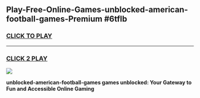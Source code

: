 
## Play-Free-Online-Games-unblocked-american-football-games-Premium #6tflb
<h3>
<a href="https://premium.freeplayer.one?title=unblocked-american-football-games&ref=8M">CLICK TO PLAY</a></h3>
<hr>

<h3>
<a href="https://premium.freeplayer.one?title=unblocked-american-football-games&ref=8M">CLICK 2 PLAY</a>
  
</h3>

<a href="https://premium.freeplayer.one?title=unblocked-american-football-games&ref=8M"><img src="https://clearcache.store/games.png"></a>


**unblocked-american-football-games games unblocked: Your Gateway to Fun and Accessible Online Gaming**
